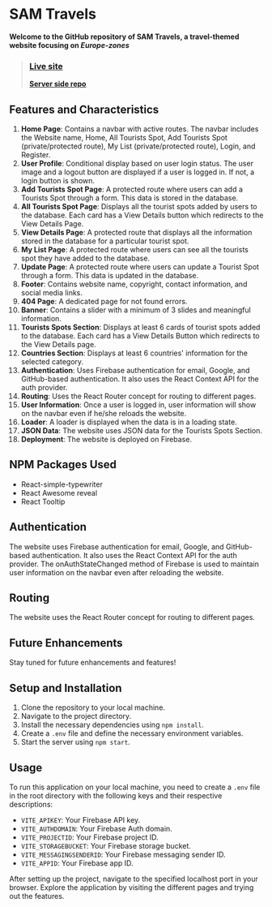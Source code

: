 # SAM Travels

**Welcome to the GitHub repository of SAM Travels, a travel-themed website focusing on _Europe-zones_**

>  ### **[Live site]( https://sam-travels-a10.web.app)**
>  **[Server side repo](https://github.com/samwaseee/sam-travels-server)**



## Features and Characteristics

1. **Home Page**: Contains a navbar with active routes. The navbar includes the Website name, Home, All Tourists Spot, Add Tourists Spot (private/protected route), My List (private/protected route), Login, and Register.
2. **User Profile**: Conditional display based on user login status. The user image and a logout button are displayed if a user is logged in. If not, a login button is shown.
3. **Add Tourists Spot Page**: A protected route where users can add a Tourists Spot through a form. This data is stored in the database.
4. **All Tourists Spot Page**: Displays all the tourist spots added by users to the database. Each card has a View Details button which redirects to the View Details Page.
5. **View Details Page**: A protected route that displays all the information stored in the database for a particular tourist spot.
6. **My List Page**: A protected route where users can see all the tourists spot they have added to the database.
7. **Update Page**: A protected route where users can update a Tourist Spot through a form. This data is updated in the database.
8. **Footer**: Contains website name, copyright, contact information, and social media links.
9. **404 Page**: A dedicated page for not found errors.
10. **Banner**: Contains a slider with a minimum of 3 slides and meaningful information.
11. **Tourists Spots Section**: Displays at least 6 cards of tourist spots added to the database. Each card has a View Details Button which redirects to the View Details page.
12. **Countries Section**: Displays at least 6 countries' information for the selected category.
13. **Authentication**: Uses Firebase authentication for email, Google, and GitHub-based authentication. It also uses the React Context API for the auth provider.
14. **Routing**: Uses the React Router concept for routing to different pages.
15. **User Information**: Once a user is logged in, user information will show on the navbar even if he/she reloads the website.
16. **Loader**: A loader is displayed when the data is in a loading state.
17. **JSON Data**: The website uses JSON data for the Tourists Spots Section.
18. **Deployment**: The website is deployed on Firebase.

## NPM Packages Used

- React-simple-typewriter
- React Awesome reveal
- React Tooltip

## Authentication

The website uses Firebase authentication for email, Google, and GitHub-based authentication. It also uses the React Context API for the auth provider. The onAuthStateChanged method of Firebase is used to maintain user information on the navbar even after reloading the website.

## Routing

The website uses the React Router concept for routing to different pages.

## Future Enhancements

Stay tuned for future enhancements and features!

## Setup and Installation
1. Clone the repository to your local machine.
2. Navigate to the project directory.
3. Install the necessary dependencies using `npm install`.
4. Create a `.env` file and define the necessary environment variables.
5. Start the server using `npm start`.

## Usage
To run this application on your local machine, you need to create a `.env` file in the root directory with the following keys and their respective descriptions:

- `VITE_APIKEY`: Your Firebase API key.
- `VITE_AUTHDOMAIN`: Your Firebase Auth domain.
- `VITE_PROJECTID`: Your Firebase project ID.
- `VITE_STORAGEBUCKET`: Your Firebase storage bucket.
- `VITE_MESSAGINGSENDERID`: Your Firebase messaging sender ID.
- `VITE_APPID`: Your Firebase app ID.

After setting up the project, navigate to the specified localhost port in your browser. Explore the application by visiting the different pages and trying out the features.

